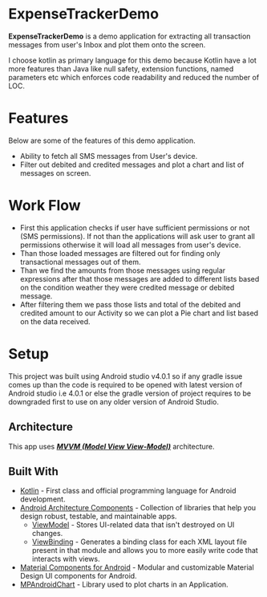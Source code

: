 # ExpenseTrackerDemo

**ExpenseTrackerDemo** is a demo application for extracting all transaction messages from user's Inbox and plot them onto the screen.

I choose kotlin as primary language for this demo because Kotlin have a lot more features than Java like null safety, extension functions, named parameters etc which enforces code readability and reduced the number of LOC.

# Features

Below are some of the features of this demo application.
- Ability to fetch all SMS messages from User's device. 
- Filter out debited and credited messages and plot a chart and list of messages on screen.

# Work Flow

* First this application checks if user have sufficient permissions or not (SMS permissions). If not than the applications will ask user to grant all permissions otherwise it will load 
all messages from user's device.
* Than those loaded messages are filtered out for finding only transactional messages out of them.
* Than we find the amounts from those messages using regular expressions after that those messages are added to different lists based on the condition weather 
they were credited message or debited message.
* After filtering them we pass those lists and total of the debited and credited amount to our Activity so we can plot a Pie chart and list based on the data received.

# Setup

This project was built using Android studio v4.0.1 so if any gradle issue comes up than the code is required to be opened with latest version of Android studio i.e 4.0.1 or else 
the gradle version of project requires to be downgraded first to use on any older version of Android Studio.

## Architecture
This app uses [***MVVM (Model View View-Model)***](https://developer.android.com/jetpack/docs/guide#recommended-app-arch) architecture.

## Built With
- [Kotlin](https://kotlinlang.org/) - First class and official programming language for Android development.
- [Android Architecture Components](https://developer.android.com/topic/libraries/architecture) - Collection of libraries that help you design robust, testable, and maintainable apps.
  - [ViewModel](https://developer.android.com/topic/libraries/architecture/viewmodel) - Stores UI-related data that isn't destroyed on UI changes. 
  - [ViewBinding](https://developer.android.com/topic/libraries/view-binding) - Generates a binding class for each XML layout file present in that module and allows you to more easily write code that interacts with views.
- [Material Components for Android](https://github.com/material-components/material-components-android) - Modular and customizable Material Design UI components for Android.
- [MPAndroidChart](https://github.com/PhilJay/MPAndroidChart) - Library used to plot charts in an Application.
